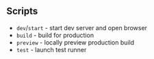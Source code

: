 
## Scripts

- `dev`/`start` - start dev server and open browser
- `build` - build for production
- `preview` - locally preview production build
- `test` - launch test runner


